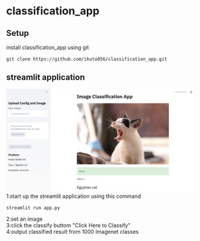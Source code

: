 # classification_app
## Setup
install classification_app using git
```
git clone https://github.com/ikuto056/classification_app.git
```

## streamlit application

![alt](https://github.com/ikuto056/classification_app/blob/main/app/images/classification_app_image.png)
1:start up the streamlit application using this command  
```
streamlit run app.py
```
2:set an image  
3:click the classify buttom "Click Here to Classify"  
4:output classified result from 1000 Imagenet classes   

